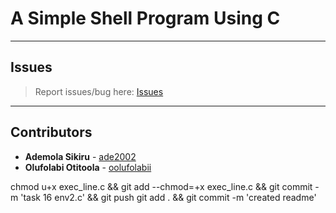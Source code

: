 # A Simple Shell Program Using C

---

## Issues

> Report issues/bug here: [Issues](https://github.com/oolufolabii/simple_shell/issues)

---

## Contributors

+ **Ademola Sikiru** - [ade2002](https://github.com/Ade2002/)
+ **Olufolabi Otitoola** - [oolufolabii](github.com/oolufolabii/)


chmod u+x exec_line.c && git add --chmod=+x exec_line.c && git commit -m 'task 16 env2.c' && git push
git add . && git commit -m 'created readme'
